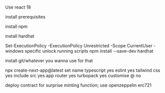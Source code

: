Use react 18

install prerequisites

install npm

install hardhat  

Set-ExecutionPolicy -ExecutionPolicy Unrestricted -Scope CurrentUser - windows specific unlock running scripts 
npm install --save-dev hardhat

install git/whatever you wanna use for that 



npx create-next-app@latest
set name 
typescript yes 
eslint yes
tailwind css yes
include src yes 
app router yes
turbopack yes
customise @ no 

deploy contract for surprise minting function; use openzeppelin erc721
